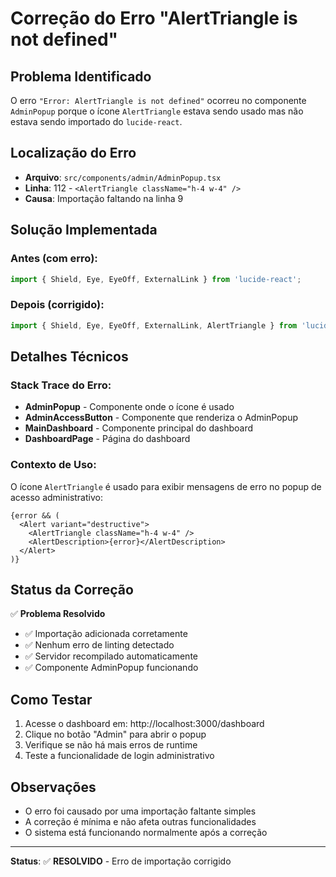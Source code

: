 # Correção do Erro "AlertTriangle is not defined"

## Problema Identificado
O erro `"Error: AlertTriangle is not defined"` ocorreu no componente `AdminPopup` porque o ícone `AlertTriangle` estava sendo usado mas não estava sendo importado do `lucide-react`.

## Localização do Erro
- **Arquivo**: `src/components/admin/AdminPopup.tsx`
- **Linha**: 112 - `<AlertTriangle className="h-4 w-4" />`
- **Causa**: Importação faltando na linha 9

## Solução Implementada

### Antes (com erro):
```typescript
import { Shield, Eye, EyeOff, ExternalLink } from 'lucide-react';
```

### Depois (corrigido):
```typescript
import { Shield, Eye, EyeOff, ExternalLink, AlertTriangle } from 'lucide-react';
```

## Detalhes Técnicos

### Stack Trace do Erro:
- **AdminPopup** - Componente onde o ícone é usado
- **AdminAccessButton** - Componente que renderiza o AdminPopup
- **MainDashboard** - Componente principal do dashboard
- **DashboardPage** - Página do dashboard

### Contexto de Uso:
O ícone `AlertTriangle` é usado para exibir mensagens de erro no popup de acesso administrativo:

```tsx
{error && (
  <Alert variant="destructive">
    <AlertTriangle className="h-4 w-4" />
    <AlertDescription>{error}</AlertDescription>
  </Alert>
)}
```

## Status da Correção

✅ **Problema Resolvido**
- ✅ Importação adicionada corretamente
- ✅ Nenhum erro de linting detectado
- ✅ Servidor recompilado automaticamente
- ✅ Componente AdminPopup funcionando

## Como Testar

1. Acesse o dashboard em: http://localhost:3000/dashboard
2. Clique no botão "Admin" para abrir o popup
3. Verifique se não há mais erros de runtime
4. Teste a funcionalidade de login administrativo

## Observações

- O erro foi causado por uma importação faltante simples
- A correção é mínima e não afeta outras funcionalidades
- O sistema está funcionando normalmente após a correção

---
**Status**: ✅ **RESOLVIDO** - Erro de importação corrigido
